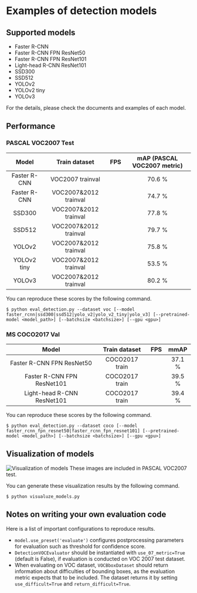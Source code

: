 # Examples of detection models

## Supported models
- Faster R-CNN
- Faster R-CNN FPN ResNet50
- Faster R-CNN FPN ResNet101
- Light-head R-CNN ResNet101
- SSD300
- SSD512
- YOLOv2
- YOLOv2 tiny
- YOLOv3

For the details, please check the documents and examples of each model.

## Performance

### PASCAL VOC2007 Test

| Model | Train dataset | FPS | mAP (PASCAL VOC2007 metric) |
|:-:|:-:|:-:|:-:|
| Faster R-CNN | VOC2007 trainval | | 70.6 % |
| Faster R-CNN | VOC2007\&2012 trainval | | 74.7 % |
| SSD300 | VOC2007\&2012 trainval | | 77.8 % |
| SSD512 | VOC2007\&2012 trainval | | 79.7 % |
| YOLOv2 | VOC2007\&2012 trainval | | 75.8 % |
| YOLOv2 tiny | VOC2007\&2012 trainval | | 53.5 % |
| YOLOv3 | VOC2007\&2012 trainval | | 80.2 % |

You can reproduce these scores by the following command.
```
$ python eval_detection.py --dataset voc [--model faster_rcnn|ssd300|ssd512|yolo_v2|yolo_v2_tiny|yolo_v3] [--pretrained-model <model_path>] [--batchsize <batchsize>] [--gpu <gpu>]
```

### MS COCO2017 Val

| Model | Train dataset | FPS | mmAP |
|:-:|:-:|:-:|:-:|
| Faster R-CNN FPN ResNet50 | COCO2017 train | | 37.1 % |
| Faster R-CNN FPN ResNet101 | COCO2017 train | | 39.5 % |
| Light-head R-CNN ResNet101 | COCO2017 train | | 39.4 % |

You can reproduce these scores by the following command.
```
$ python eval_detection.py --dataset coco [--model faster_rcnn_fpn_resnet50|faster_rcnn_fpn_resnet101] [--pretrained-model <model_path>] [--batchsize <batchsize>] [--gpu <gpu>]
```

## Visualization of models

![Visualization of models](https://user-images.githubusercontent.com/3014172/40634581-bb01f52a-6330-11e8-8502-ba3dacd81dc8.png)
These images are included in PASCAL VOC2007 test.

You can generate these visualization results by the following command.
```
$ python visualuze_models.py
```

## Notes on writing your own evaluation code

Here is a list of important configurations to reproduce results.

+ `model.use_preset('evaluate')` configures postprocessing parameters for evaluation such as threshold for confidence score.
+ `DetectionVOCEvaluator` should be instantiated with `use_07_metric=True` (default is False), if evaluation is conducted on VOC 2007 test dataset.
+ When evaluating on VOC dataset, `VOCBboxDataset` should return information about difficulties of bounding boxes, as the evaluation metric expects that to be included.
The dataset returns it by setting `use_difficult=True` and `return_difficult=True`.
